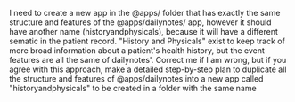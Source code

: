 I need to create a new app in the @apps/ folder that has exactly the same structure and features of the @apps/dailynotes/ app, however it should have another name
(historyandphysicals), because it will have a different sematic in the patient record. "History and Physicals" exist to keep track of more broad information
about a patient's health history, but the event features are all the same of dailynotes'. Correct me if I am wrong, but if you agree with this approach, make a
detailed step-by-step plan to duplicate all the structure and features of @apps/dailynotes into a new app called "historyandphysicals" to be created in a folder
with the same name

